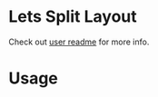 # Lets Split Layout

Check out [user readme](../../../../users/bbaserdem/README.md) for more info.

# Usage


